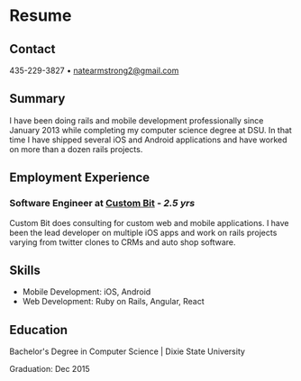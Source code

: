 # Resume

## Contact

435-229-3827 • natearmstrong2@gmail.com

## Summary

I have been doing rails and mobile development professionally since January 2013
while completing my computer science degree at DSU. In that time I have shipped
several iOS and Android applications and have worked on more than a dozen rails
projects.

## Employment Experience

### Software Engineer at [Custom Bit](http://www.custombit.com/) - _2.5 yrs_

Custom Bit does consulting for custom web and mobile applications. I have been
the lead developer on multiple iOS apps and work on rails projects varying from
twitter clones to CRMs and auto shop software.

## Skills

* Mobile Development: iOS, Android
* Web Development: Ruby on Rails, Angular, React

## Education

Bachelor's Degree in Computer Science | Dixie State University

Graduation: Dec 2015
